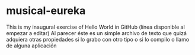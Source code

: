 # musical-eureka
This is my inaugural exercise of Hello World in GitHub
(línea disponible al empezar a editar)
Al parecer éste es un simple archivo de texto
que quizá adquiera otras propiedades si lo grabo con otro tipo
o si lo compilo o llamo de alguna aplicación
